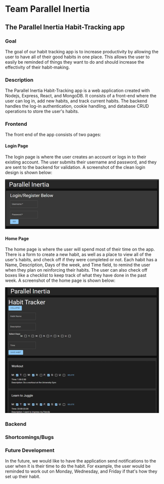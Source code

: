 # Team Parallel Inertia

## The Parallel Inertia Habit-Tracking app

### Goal

The goal of our habit tracking app is to increase productivity by allowing the user to have all of their good habits in one place. This allows the user to easily be reminded of things they want to do and should increase the effectivity of their habit-making.

### Description

The Parallel Inertia Habit-Tracking app is a web application created with Nodejs, Express, React, and MongoDB. It consists of a front-end where the user can log in, add new habits, and track current habits. The backend handles the log-in authentication, cookie handling, and database CRUD operations to store the user's habits.

### Frontend

The front end of the app consists of two pages:

#### Login Page

The login page is where the user creates an account or logs in to their existing account. The user submits their username and password, and they are sent to the backend for validation. A screenshot of the clean login design is shown below:

![Login Page](./res/login_page.png)

#### Home Page

The home page is where the user will spend most of their time on the app. There is a form to create a new habit, as well as a place to view all of the user's habits, and check off if they were completed or not. Each habit has a Name, Description, Days of the week, and Time field, to remind the user when they plan on reinforcing their habits. The user can also check off boxes like a checklist to keep track of what they have done in the past week. A screenshot of the home page is shown below:

![Home Page](./res/home_page.png)

### Backend



### Shortcomings/Bugs



### Future Development

In the future, we would like to have the application send notifications to the user when it is their time to do the habit. For example, the user would be reminded to work out on Monday, Wednesday, and Friday if that's how they set up their habit.
